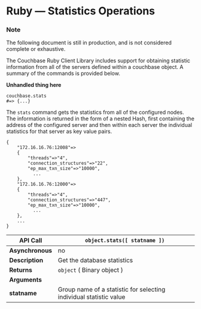 # Ruby — Statistics Operations

### Note

The following document is still in production, and is not considered complete or
exhaustive.

The Couchbase Ruby Client Library includes support for obtaining statistic
information from all of the servers defined within a couchbase object. A summary
of the commands is provided below.

**Unhandled thing here**

```
couchbase.stats
#=> {...}
```

The `stats` command gets the statistics from all of the configured nodes. The
information is returned in the form of a nested Hash, first containing the
address of the configured server and then within each server the individual
statistics for that server as key value pairs.


```
{
    "172.16.16.76:12008"=>
    {
        "threads"=>"4",
        "connection_structures"=>"22",
        "ep_max_txn_size"=>"10000",
          ...
    },
    "172.16.16.76:12000"=>
    {
        "threads"=>"4",
        "connection_structures"=>"447",
        "ep_max_txn_size"=>"10000",
          ...
    },
    ...
}
```

<a id="table-couchbase-sdk_ruby_stats"></a>

**API Call**     | `object.stats([ statname ])`                                      
-----------------|-------------------------------------------------------------------
**Asynchronous** | no                                                                
**Description**  | Get the database statistics                                       
**Returns**      | `object` ( Binary object )                                        
**Arguments**    |                                                                   
**statname**     | Group name of a statistic for selecting individual statistic value

<a id="api-reference-view"></a>
